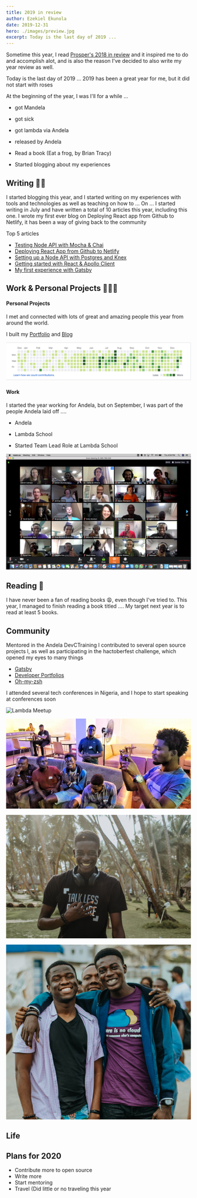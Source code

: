 ```yaml
---
title: 2019 in review
author: Ezekiel Ekunola
date: 2019-12-31
hero: ./images/preview.jpg
excerpt: Today is the last day of 2019 ...
---
```


Sometime this year, I read [Prosper's 2018 in review](https://medium.com/@unicodeveloper/2018-in-review-shattering-expectations-9418f2d720cc) and it inspired me to do and accomplish alot, and is also the reason I've decided to also write my year review as well.

Today is the last day of 2019 ...
2019 has been a great year for me, but it did not start with roses

At the beginning of the year, I was I'll for a while ...

- got Mandela
- got sick
- got lambda via Andela
- released by Andela

- Read a book (Eat a frog, by Brian Tracy)
- Started blogging about my experiences

## Writing ✍🏾

I started blogging this year, and I started writing on my experiences with tools and technologies as well as teaching on how to ...
On ... I started writing in July and have written a total of 10 articles this year, including this one. I wrote my first ever blog on Deploying React app from Github to Netlify, it has been a way of giving back to the community

Top 5 articles

- [Testing Node API with Mocha & Chai](https://www.blog.ezekielekunola.com/testing-node-api-with-mocha-chai)
- [Deploying React App from Github to Netlify](https://www.blog.ezekielekunola.com/deploying-react-app-from-github-to-netlify)
- [Setting up a Node API with Postgres and Knex](https://www.blog.ezekielekunola.com/setting-up-a-node-api-with-postgres-and-knex)
- [Getting started with React & Apollo Client](https://www.blog.ezekielekunola.com/getting-started-with-react-apollo-client)
- [My first experience with Gatsby](https://www.blog.ezekielekunola.com/my-first-experience-with-gatsby)

## Work & Personal Projects 👨🏾‍💻

#### Personal Projects

I met and connected with lots of great and amazing people this year from around the world.

I built my [Portfolio](https://www.ezekielekunola.com) and [Blog](https://www.blog.ezekielekunola.com)

![Team Meetng](./images/graph.png)
#### Work

I started the year working for Andela, but on September, I was part of the people Andela laid off ....

- Andela
- Lambda School

- Started Team Lead Role at Lambda School

![Team Meetng](./images/5.png)

## Reading 📖

I have never been a fan of reading books 😩, even though I've tried to. This year, I managed to finish reading a book titled .... My target next year is to read at least 5 books.

## Community

Mentored in the Andela DevCTraining
I contributed to several open source projects l, as well as participating in the hactoberfest challenge, which opened my eyes to many things

- [Gatsby](https://github.com/gatsbyjs/gatsby)
- [Developer Portfolios](https://github.com/Easybuoy/developer-portfolios)
- [Oh-my-zsh](https://github.com/ohmyzsh/ohmyzsh)

I attended several tech conferences in Nigeria, and I hope to start speaking at conferences soon

![Lambda Meetup](./images/1.jpg)

![Lambda Meetup](./images/3.jpeg)

![Lambda Meetup](./images/4.jpg)

![Lambda Meetup](./images/2.jpg)

## Life

## Plans for 2020

- Contribute more to open source
- Write more
- Start mentoring
- Travel (Did little or no traveling this year
